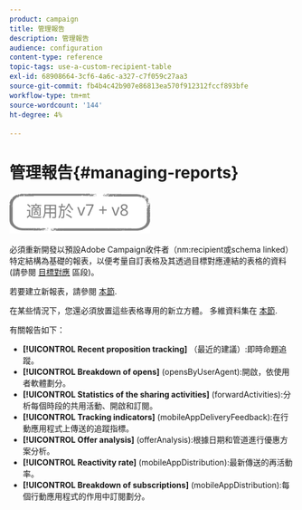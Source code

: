 ```yaml
---
product: campaign
title: 管理報告
description: 管理報告
audience: configuration
content-type: reference
topic-tags: use-a-custom-recipient-table
exl-id: 68908664-3cf6-4a6c-a327-c7f059c27aa3
source-git-commit: fb4b4c42b907e86813ea570f912312fccf893bfe
workflow-type: tm+mt
source-wordcount: '144'
ht-degree: 4%

---
```


# 管理報告{#managing-reports}

![](../../assets/common.svg)

必須重新開發以預設Adobe Campaign收件者（nm:recipient或schema linked）特定結構為基礎的報表，以便考量自訂表格及其透過目標對應連結的表格的資料(請參閱 [目標對應](../../configuration/using/target-mapping.md) 區段)。

若要建立新報表，請參閱 [本節](../../reporting/using/about-reports-creation-in-campaign.md).

在某些情況下，您還必須放置這些表格專用的新立方體。 多維資料集在 [本節](../../reporting/using/about-cubes.md).

有關報告如下：

* **[!UICONTROL Recent proposition tracking]** （最近的建議）:即時命題追蹤。
* **[!UICONTROL Breakdown of opens]** (opensByUserAgent):開啟，依使用者軟體劃分。
* **[!UICONTROL Statistics of the sharing activities]** (forwardActivities):分析每個時段的共用活動、開啟和訂閱。
* **[!UICONTROL Tracking indicators]** (mobileAppDeliveryFeedback):在行動應用程式上傳送的追蹤指標。
* **[!UICONTROL Offer analysis]** (offerAnalysis):根據日期和管道進行優惠方案分析。
* **[!UICONTROL Reactivity rate]** (mobileAppDistribution):最新傳送的再活動率。
* **[!UICONTROL Breakdown of subscriptions]** (mobileAppDistribution):每個行動應用程式的作用中訂閱劃分。
